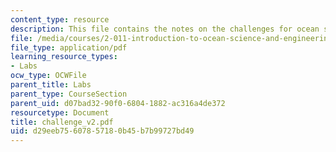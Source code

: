```yaml
---
content_type: resource
description: This file contains the notes on the challenges for ocean systems design.
file: /media/courses/2-011-introduction-to-ocean-science-and-engineering-spring-2006/d29eeb75607857180b45b7b99727bd49_challenge_v2.pdf
file_type: application/pdf
learning_resource_types:
- Labs
ocw_type: OCWFile
parent_title: Labs
parent_type: CourseSection
parent_uid: d07bad32-90f0-6804-1882-ac316a4de372
resourcetype: Document
title: challenge_v2.pdf
uid: d29eeb75-6078-5718-0b45-b7b99727bd49
---
```


